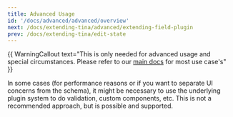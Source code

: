 ```yaml
---
title: Advanced Usage
id: '/docs/advanced/advanced/overview'
next: /docs/extending-tina/advanced/extending-field-plugin
prev: /docs/extending-tina/edit-state
---
```


{{ WarningCallout text="This is only needed for advanced usage and special circumstances. Please refer to our [main docs](/docs/extending-tina/overview)  for most use case's" }}

In some cases (for performance reasons or if you want to separate UI concerns from the schema), it might be necessary to use the underlying plugin system to do validation, custom components, etc. This is not a recommended approach, but is possible and supported.

